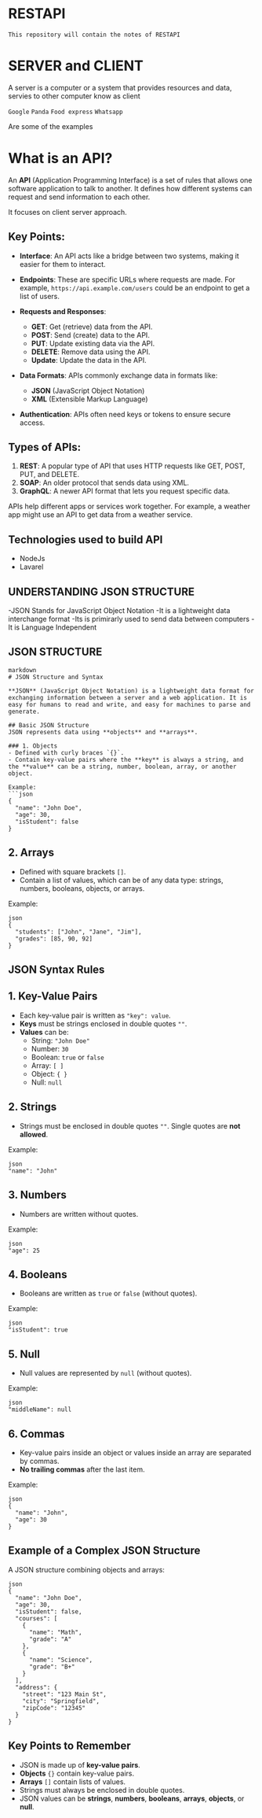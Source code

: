 # RESTAPI
`This repository will contain the notes of RESTAPI`

# SERVER and CLIENT
A server is a computer or a system that provides resources and data, servies to other computer know as client

`Google`
`Panda`
`Food express`
`Whatsapp`

Are some of the examples


# What is an API?

An **API** (Application Programming Interface) is a set of rules that allows one software application to talk to another. It defines how different systems can request and send information to each other.

It focuses on client server approach.

## Key Points:

- **Interface**: An API acts like a bridge between two systems, making it easier for them to interact.
  
- **Endpoints**: These are specific URLs where requests are made. For example, `https://api.example.com/users` could be an endpoint to get a list of users.
  
- **Requests and Responses**:
  - **GET**: Get (retrieve) data from the API.
  - **POST**: Send (create) data to the API.
  - **PUT**: Update existing data via the API.
  - **DELETE**: Remove data using the API.
  - **Update**: Update the data in the API.
  
- **Data Formats**: APIs commonly exchange data in formats like:
  - **JSON** (JavaScript Object Notation)
  - **XML** (Extensible Markup Language)

- **Authentication**: APIs often need keys or tokens to ensure secure access.
  
## Types of APIs:

1. **REST**: A popular type of API that uses HTTP requests like GET, POST, PUT, and DELETE.
2. **SOAP**: An older protocol that sends data using XML.
3. **GraphQL**: A newer API format that lets you request specific data.

APIs help different apps or services work together. For example, a weather app might use an API to get data from a weather service.

## Technologies used to build API

- NodeJs
- Lavarel

## UNDERSTANDING JSON STRUCTURE

-JSON Stands for JavaScript Object Notation
-It is a lightweight data interchange format
-Its is primirarly used to send data between computers
-It is Language Independent

## JSON STRUCTURE

```
markdown
# JSON Structure and Syntax

**JSON** (JavaScript Object Notation) is a lightweight data format for exchanging information between a server and a web application. It is easy for humans to read and write, and easy for machines to parse and generate.

## Basic JSON Structure
JSON represents data using **objects** and **arrays**.

### 1. Objects
- Defined with curly braces `{}`.
- Contain key-value pairs where the **key** is always a string, and the **value** can be a string, number, boolean, array, or another object.

Example:
```json
{
  "name": "John Doe",
  "age": 30,
  "isStudent": false
}
```

## 2. Arrays
- Defined with square brackets `[]`.
- Contain a list of values, which can be of any data type: strings, numbers, booleans, objects, or arrays.

Example:
```
json
{
  "students": ["John", "Jane", "Jim"],
  "grades": [85, 90, 92]
}
```

## JSON Syntax Rules

## 1. Key-Value Pairs
- Each key-value pair is written as `"key": value`.
- **Keys** must be strings enclosed in double quotes `""`.
- **Values** can be:
  - String: `"John Doe"`
  - Number: `30`
  - Boolean: `true` or `false`
  - Array: `[ ]`
  - Object: `{ }`
  - Null: `null`

## 2. Strings
- Strings must be enclosed in double quotes `""`. Single quotes are **not allowed**.
  
Example:
```
json
"name": "John"
```

## 3. Numbers
- Numbers are written without quotes.
  
Example:
```
json
"age": 25
```

## 4. Booleans
- Booleans are written as `true` or `false` (without quotes).

Example:
```
json
"isStudent": true
```

## 5. Null
- Null values are represented by `null` (without quotes).

Example:
```
json
"middleName": null
```

## 6. Commas
- Key-value pairs inside an object or values inside an array are separated by commas.
- **No trailing commas** after the last item.

Example:
```
json
{
  "name": "John",
  "age": 30
}
```

## Example of a Complex JSON Structure
A JSON structure combining objects and arrays:

```
json
{
  "name": "John Doe",
  "age": 30,
  "isStudent": false,
  "courses": [
    {
      "name": "Math",
      "grade": "A"
    },
    {
      "name": "Science",
      "grade": "B+"
    }
  ],
  "address": {
    "street": "123 Main St",
    "city": "Springfield",
    "zipCode": "12345"
  }
}
```

## Key Points to Remember
- JSON is made up of **key-value pairs**.
- **Objects** `{}` contain key-value pairs.
- **Arrays** `[]` contain lists of values.
- Strings must always be enclosed in double quotes.
- JSON values can be **strings**, **numbers**, **booleans**, **arrays**, **objects**, or **null**.





